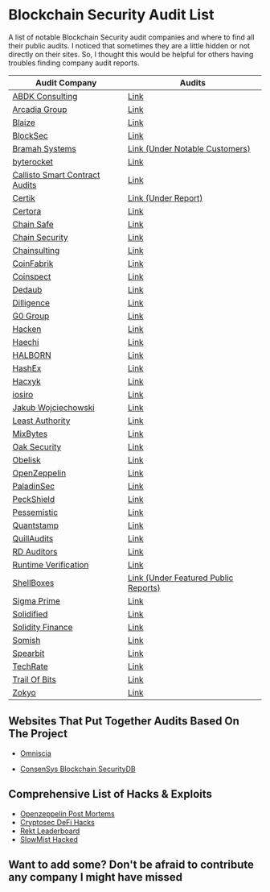 # Blockchain Security Audit List
A list of notable Blockchain Security audit companies and where to find all their public audits. I noticed that sometimes they are a little hidden or not directly on their sites. So, I thought this would be helpful for others having troubles finding company audit reports.

| Audit Company                                                                        | Audits 
|--------------------------------------------------------------------------------------|-----------------------------------------------------------------------------------------------------|
| [ABDK Consulting](https://www.abdk.consulting/)                                      | [Link](https://github.com/abdk-consulting/audits)                                                   |
| [Arcadia Group](https://arcadiamgroup.com/)                                          | [Link](https://docs.arcadia.agency/audits-and-code-reviews/directory)                               |
| [Blaize](https://blaize.tech/security/)                                              | [Link](https://blaize.tech/clients/)                                                                |
| [BlockSec](https://blocksecteam.com)                                                 | [Link](https://github.com/blocksecaudit/report)                                                     |
| [Bramah Systems](https://www.bramah.systems/)                                        | [Link (Under Notable Customers)](https://www.bramah.systems/)                                       |
| [byterocket](https://byterocket.com/)                                                | [Link](https://byterocket.com/audits)                                                               |
| [Callisto Smart Contract Audits](https://callisto.network/smart-contract-audit/)     | [Link](https://callisto.network/security-audits/)                                                   |
| [Certik](https://www.certik.org/)                                                    | [Link (Under Report)](https://www.certik.com/resources/blog)                                        |
| [Certora](https://www.certora.com/)                                                  | [Link](https://www.certora.com/#Reports)                                                            |
| [Chain Safe](https://chainsafe.io/)                                                  | [Link](https://github.com/ChainSafe/audits)                                                         |
| [Chain Security](https://chainsecurity.com/)                                         | [Link](https://chainsecurity.com/audits/)                                                           |
| [Chainsulting](https://chainsulting.de/)                                             | [Link](https://github.com/chainsulting/Smart-Contract-Security-Audits)                              |
| [CoinFabrik](https://www.coinfabrik.com/)                                            | [Link](https://blog.coinfabrik.com/category/smart-contracts/smart-contract-audit-smart-contracts/)  |
| [Coinspect](https://www.coinspect.com/)                                              | [Link](https://www.coinspect.com/#blog)                                                             |
| [Dedaub](https://www.dedaub.com/)                                                    | [Link](https://github.com/Dedaub/audits)                                                            |
| [Dilligence](https://consensys.net/diligence/)                                       | [Link](https://github.com/orgs/ConsenSys/repositories?q=audit&type=all&language=&sort=)             |
| [G0 Group](https://github.com/g0-group)                                              | [Link](https://github.com/g0-group/Audits)                                                          |
| [Hacken](https://hacken.io/)                                                         | [Link](https://hacken.io/audits/)                                                                   |
| [Haechi](https://audit.haechi.io/#main)                                              | [Link](https://audit.haechi.io/archive)                                                             |
| [HALBORN](https://halborn.com/)                                                      | [Link](https://github.com/HalbornSecurity/PublicReports)                                            |
| [HashEx](https://hashex.org/)                                                        | [Link](https://blog.hashex.org/tagged/audit)                                                        |
| [Hacxyk](https://hacxyk.com/)                                                        | [Link](https://hacxyk.com/)                                                                        |
| [iosiro](https://www.iosiro.com/)                                                    | [Link](https://www.iosiro.com/audits)                                                               |
| [Jakub Wojciechowski](https://kudelskisecurity.com)                                  | [Link](https://research.kudelskisecurity.com/?s=audit)                                              |
| [Least Authority](https://leastauthority.com/)                                       | [Link](https://leastauthority.com/security-consulting/published-audits/)                            |
| [MixBytes](https://mixbytes.io/)                                                     | [Link](https://github.com/mixbytes/audits_public)                                                   |
| [Oak Security](https://www.oaksecurity.io/)                                          | [Link](https://github.com/oak-security/audit-reports)                                               |
| [Obelisk](https://obeliskauditing.com/)                                              | [Link](https://obeliskauditing.com/audits)                                                          |
| [OpenZeppelin](https://openzeppelin.com/)                                            | [Link](https://blog.openzeppelin.com/security-audits/)                                              |
| [PaladinSec](https://paladinsec.co/)                                                 | [Link](https://paladinsec.co/audits/)                                                               |
| [PeckShield](https://peckshield.com/en)                                              | [Link](https://github.com/peckshield/publications/tree/master/audit_reports)                        |
| [Pessemistic](https://pessimistic.io/)                                               | [Link](https://github.com/pessimistic-io/audits)                                                    |
| [Quantstamp](https://quantstamp.com/)                                                | [Link](https://github.com/orgs/quantstamp/repositories?q=review&type=all&language=&sort=)           |
| [QuillAudits](https://audits.quillhash.com/smart-contract-audit)                     | [Link](https://audits.quillhash.com/audits)                                                         |
| [RD Auditors](https://www.rdauditors.com/)                                           | [Link](https://www.rdauditors.com/audits/)                                                          |
| [Runtime Verification](https://runtimeverification.com/)                             | [Link](https://github.com/runtimeverification/publications#smart-contracts-security-audit-and-formal-verification)                                        |
| [ShellBoxes](https://audit.shellboxes.com/)                                          | [Link (Under Featured Public Reports)](https://audit.shellboxes.com/)                               |
| [Sigma Prime](https://sigmaprime.io/)                                                | [Link](https://github.com/sigp/public-audits)                                                       |
| [Solidified](https://solidified.io/)                                                 | [Link](https://github.com/solidified-platform/audits)                                               |
| [Solidity Finance](https://solidity.finance/)                                        | [Link](https://solidity.finance/audits/)                                                            |
| [Somish](https://www.somish.com/blockchain/smart-contract-audit/)                    | [Link](https://www.somish.com/portfolio)                                                            |
| [Spearbit](https://spearbit.com/)                                                    | [Link](https://github.com/spearbit/portfolio)                                                       |
| [TechRate](https://techrate.org/)                                                    | [Link](https://techrate.org/#product-list)                                                          |
| [Trail Of Bits](https://www.trailofbits.com/)                                        | [Link](https://github.com/trailofbits/publications#smart-contracts)                                 |
| [Zokyo](https://www.zokyo.io/)                                                       | [Link](https://www.zokyo.io/audit-reports)                                                          |


## Websites That Put Together Audits Based On The Project
* [Omniscia](https://omniscia.io/)

* [ConsenSys Blockchain SecurityDB](https://consensys.github.io/blockchainSecurityDB/)

## Comprehensive List of Hacks & Exploits
* [Openzeppelin Post Mortems](https://forum.openzeppelin.com/t/list-of-ethereum-smart-contracts-post-mortems/1191)
* [Cryptosec DeFi Hacks](https://cryptosec.info/defi-hacks/)
* [Rekt Leaderboard](https://rekt.news/leaderboard/)
* [SlowMist Hacked](https://hacked.slowmist.io/en/)

## Want to add some? Don't be afraid to contribute any company I might have missed
